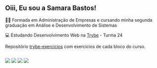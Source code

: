 ## Oiii, Eu sou a Samara Bastos!


👩‍🎓 Formada em Administração de Empresas e cursando minha segunda graduação em Análise e Desenvolvimento de Sistemas

💻 Estudando Desenvolvimento Web na  <a href="https://www.betrybe.com" target="_blank"> Trybe</a> - Turma 24

Repositório <a href="https://github.com/SamaraBastos/trybe-exercicios" target="_blank"> trybe-exercicios</a> com exercicios de cada bloco do curso.

 ##
    
<div> 
  <a href="https://www.instagram.com/samarabbastos/" target="_blank"><img src="https://img.shields.io/badge/-Instagram-%23E4405F?style=for-the-badge&logo=instagram&logoColor=white" target="_blank"></a>
  <a href = "mailto:samarasampaio30@gmail.com"><img src="https://img.shields.io/badge/-Gmail-%23333?style=for-the-badge&logo=gmail&logoColor=white" target="_blank"></a>
  <a href="https://www.linkedin.com/in/samarabastosdealmeida/" target="_blank"><img src="https://img.shields.io/badge/-LinkedIn-%230077B5?style=for-the-badge&logo=linkedin&logoColor=white" target="_blank"></a> 
    <a href="https://www.youtube.com/channel/UCPO4--87XDNpW2sbYMOdXew" target="_blank"><img src="https://img.shields.io/badge/YouTube-FF0000?style=for-the-badge&logo=youtube&logoColor=white" target="_blank"></a>
 
 
</div>
